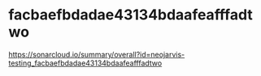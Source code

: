 # facbaefbdadae43134bdaafeafffadtwo
https://sonarcloud.io/summary/overall?id=neojarvis-testing_facbaefbdadae43134bdaafeafffadtwo
